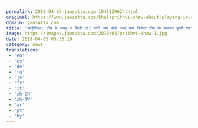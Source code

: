 ```yaml
---
permalink: 2018-04-05-jansatta.com-1041129624.html
original: https://www.jansatta.com/khel/prithvi-shaw-about-playing-in-ipl-delhi-daredevils-team/621947/
domain: jansatta.com
title: 'आईपीएल: टीम में जगह न मिली तो? जानें क्या बोले वर्ल्ड कप विजेता टीम के कप्तान पृथ्वी शॉ'
image: https://images.jansatta.com/2018/04/prithvi-shaw-1.jpg
date: 2018-04-05 05:36:19
category: news
translations: 
 - 'en'
 - 'es'
 - 'de'
 - 'ru'
 - 'ja'
 - 'fr'
 - 'it'
 - 'zh-CN'
 - 'zh-TW'
 - 'ar'
 - 'pt'
 - 'hy'
---
```


